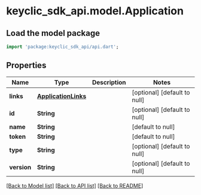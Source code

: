 # keyclic_sdk_api.model.Application

## Load the model package
```dart
import 'package:keyclic_sdk_api/api.dart';
```

## Properties
Name | Type | Description | Notes
------------ | ------------- | ------------- | -------------
**links** | [**ApplicationLinks**](ApplicationLinks.md) |  | [optional] [default to null]
**id** | **String** |  | [optional] [default to null]
**name** | **String** |  | [default to null]
**token** | **String** |  | [default to null]
**type** | **String** |  | [optional] [default to null]
**version** | **String** |  | [optional] [default to null]

[[Back to Model list]](../README.md#documentation-for-models) [[Back to API list]](../README.md#documentation-for-api-endpoints) [[Back to README]](../README.md)


